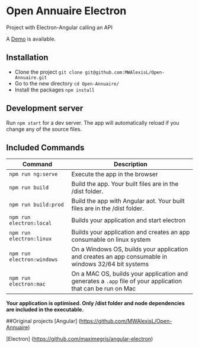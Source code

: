 # Open Annuaire Electron

Project with Electron-Angular calling an API 

A [Demo](https://mwalexisl.github.io/Open-Annuaire) is available.

## Installation

- Clone the project `git clone git@github.com:MWAlexisL/Open-Annuaire.git`
- Go to the new directory `cd Open-Annuaire/`
- Install the packages `npm install`

## Development server

Run `npm start` for a dev server. The app will automatically reload if you change any of the source files.

## Included Commands

|Command|Description|
|--|--|
|`npm run ng:serve`| Execute the app in the browser |
|`npm run build`| Build the app. Your built files are in the /dist folder. |
|`npm run build:prod`| Build the app with Angular aot. Your built files are in the /dist folder. |
|`npm run electron:local`| Builds your application and start electron
|`npm run electron:linux`| Builds your application and creates an app consumable on linux system |
|`npm run electron:windows`| On a Windows OS, builds your application and creates an app consumable in windows 32/64 bit systems |
|`npm run electron:mac`|  On a MAC OS, builds your application and generates a `.app` file of your application that can be run on Mac |

**Your application is optimised. Only /dist folder and node dependencies are included in the executable.**

##Original projects 
[Angular] (https://github.com/MWAlexisL/Open-Annuaire)

[Electron] (https://github.com/maximegris/angular-electron) 